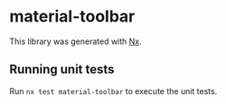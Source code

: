 # material-toolbar

This library was generated with [Nx](https://nx.dev).

## Running unit tests

Run `nx test material-toolbar` to execute the unit tests.
